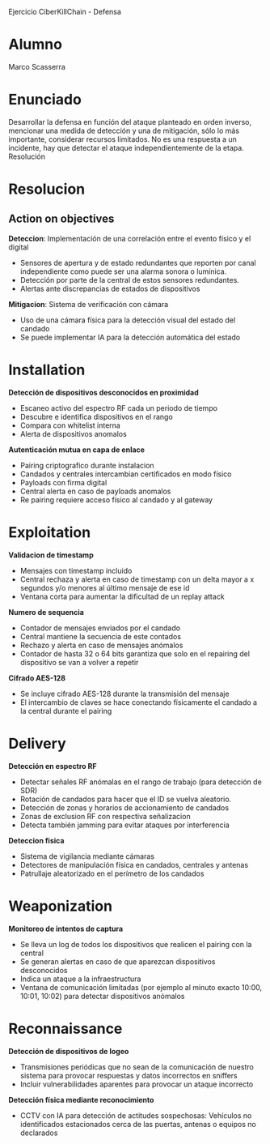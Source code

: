Ejercicio CiberKillChain - Defensa

# Alumno
Marco Scasserra

# Enunciado

Desarrollar la defensa en función del ataque planteado en orden inverso, mencionar una medida de detección y una de mitigación, sólo lo más importante, considerar recursos limitados. No es una respuesta a un incidente, hay que detectar el ataque independientemente de la etapa.
Resolución

# Resolucion

## Action on objectives
**Deteccion**: Implementación de una correlación entre el evento físico y el digital
- Sensores de apertura y de estado redundantes que reporten por canal independiente como puede ser una alarma sonora o lumínica.
- Detección por parte de la central de estos sensores redundantes.
- Alertas ante discrepancias de estados de dispositivos

**Mitigacion**: Sistema de verificación con cámara
- Uso de una cámara física para la detección visual del estado del candado
- Se puede implementar IA para la detección automática del estado

# Installation
**Detección de dispositivos desconocidos en proximidad**
- Escaneo activo del espectro RF cada un periodo de tiempo
- Descubre e identifica dispositivos en el rango
- Compara con whitelist interna
- Alerta de dispositivos anomalos

**Autenticación mutua en capa de enlace**
- Pairing criptografico durante instalacion
- Candados y centrales intercambian certificados en modo físico
- Payloads con firma digital
- Central alerta en caso de payloads anomalos
- Re pairing requiere acceso físico al candado y al gateway

# Exploitation
**Validacion de timestamp**
- Mensajes con timestamp incluido
- Central rechaza y alerta en caso de timestamp con un delta mayor a x segundos y/o menores al último mensaje de ese id
- Ventana corta para aumentar la dificultad de un replay attack

**Numero de sequencia**
- Contador de mensajes enviados por el candado
- Central mantiene la secuencia de este contados
- Rechazo y alerta en caso de mensajes anómalos
- Contador de hasta 32 o 64 bits garantiza que solo en el repairing del dispositivo se van a volver a repetir

**Cifrado AES-128**
- Se incluye cifrado AES-128 durante la transmisión del mensaje
- El intercambio de claves se hace conectando físicamente el candado a la central durante el pairing

# Delivery

**Detección en espectro RF**
- Detectar señales RF anómalas en el rango de trabajo (para detección de SDR)
- Rotación de candados para hacer que el ID se vuelva aleatorio.
- Detección de zonas y horarios de accionamiento de candados
- Zonas de exclusion RF con respectiva señalizacion
- Detecta también jamming para evitar ataques por interferencia

**Deteccion fisica**
- Sistema de vigilancia mediante cámaras
- Detectores de manipulación física en candados, centrales y antenas
- Patrullaje aleatorizado en el perímetro de los candados

# Weaponization
**Monitoreo de intentos de captura**
- Se lleva un log de todos los dispositivos que realicen el pairing con la central
- Se generan alertas en caso de que aparezcan dispositivos desconocidos
- Indica un ataque a la infraestructura
- Ventana de comunicación limitadas (por ejemplo al minuto exacto 10:00, 10:01, 10:02) para detectar dispositivos anómalos

# Reconnaissance

**Detección de dispositivos de logeo**
- Transmisiones periódicas que no sean de la comunicación de nuestro sistema para provocar respuestas y datos incorrectos en sniffers
- Incluir vulnerabilidades aparentes para provocar un ataque incorrecto

**Detección física mediante reconocimiento**
- CCTV con IA para detección de actitudes sospechosas: Vehículos no identificados estacionados cerca de las puertas, antenas o equipos no declarados
